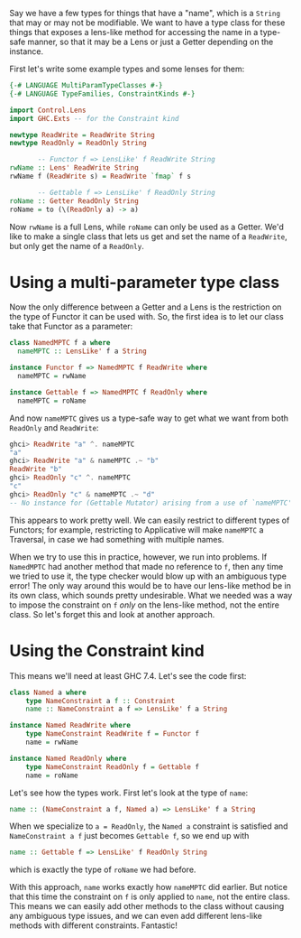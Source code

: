 Say we have a few types for things that have a "name", which is a `String` that may or may not be modifiable. We want to have a type class for these things that exposes a lens-like method for accessing the name in a type-safe manner, so that it may be a Lens or just a Getter depending on the instance.

First let's write some example types and some lenses for them:
```haskell
{-# LANGUAGE MultiParamTypeClasses #-}
{-# LANGUAGE TypeFamilies, ConstraintKinds #-}

import Control.Lens
import GHC.Exts -- for the Constraint kind

newtype ReadWrite = ReadWrite String
newtype ReadOnly = ReadOnly String

       -- Functor f => LensLike' f ReadWrite String
rwName :: Lens' ReadWrite String
rwName f (ReadWrite s) = ReadWrite `fmap` f s

       -- Gettable f => LensLike' f ReadOnly String
roName :: Getter ReadOnly String
roName = to (\(ReadOnly a) -> a)
```
Now `rwName` is a full Lens, while `roName` can only be used as a Getter. We'd like to make a single class that lets us get and set the name of a `ReadWrite`, but only get the name of a `ReadOnly`.

Using a multi-parameter type class
==================================
Now the only difference between a Getter and a Lens is the restriction on the type of Functor it can be used with. So, the first idea is to let our class take that Functor as a parameter:
```haskell
class NamedMPTC f a where
  nameMPTC :: LensLike' f a String

instance Functor f => NamedMPTC f ReadWrite where
  nameMPTC = rwName

instance Gettable f => NamedMPTC f ReadOnly where
  nameMPTC = roName
```
And now `nameMPTC` gives us a type-safe way to get what we want from both `ReadOnly` and `ReadWrite`:
```haskell
ghci> ReadWrite "a" ^. nameMPTC
"a"
ghci> ReadWrite "a" & nameMPTC .~ "b"
ReadWrite "b"
ghci> ReadOnly "c" ^. nameMPTC
"c"
ghci> ReadOnly "c" & nameMPTC .~ "d"
-- No instance for (Gettable Mutator) arising from a use of `nameMPTC' ...
```
This appears to work pretty well. We can easily restrict to different types of Functors; for example, restricting to Applicative will make `nameMPTC` a Traversal, in case we had something with multiple names.

When we try to use this in practice, however, we run into problems. If `NamedMPTC` had another method that made no reference to `f`, then any time we tried to use it, the type checker would blow up with an ambiguous type error! The only way around this would be to have our lens-like method be in its own class, which sounds pretty undesirable. What we needed was a way to impose the constraint on `f` *only* on the lens-like method, not the entire class. So let's forget this and look at another approach.

Using the Constraint kind
=========================
This means we'll need at least GHC 7.4. Let's see the code first:
```haskell
class Named a where
    type NameConstraint a f :: Constraint
    name :: NameConstraint a f => LensLike' f a String

instance Named ReadWrite where
    type NameConstraint ReadWrite f = Functor f
    name = rwName

instance Named ReadOnly where
    type NameConstraint ReadOnly f = Gettable f
    name = roName
```
Let's see how the types work. First let's look at the type of `name`:
```haskell
name :: (NameConstraint a f, Named a) => LensLike' f a String
```
When we specialize to `a = ReadOnly`, the `Named a` constraint is satisfied and `NameConstraint a f` just becomes `Gettable f`, so we end up with
```haskell
name :: Gettable f => LensLike' f ReadOnly String
```
which is exactly the type of `roName` we had before.

With this approach, `name` works exactly how `nameMPTC` did earlier. But notice that this time the constraint on `f` is only applied to `name`, not the entire class. This means we can easily add other methods to the class without causing any ambiguous type issues, and we can even add different lens-like methods with different constraints. Fantastic!